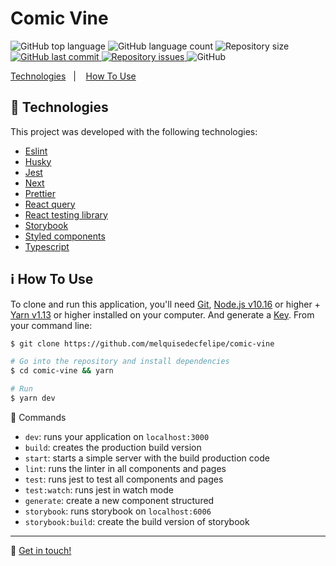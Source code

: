<h1>Comic Vine</h1>

<p>
  <img alt="GitHub top language" src="https://img.shields.io/github/languages/top/melquisedecfelipe/comic-vine.svg">

  <img alt="GitHub language count" src="https://img.shields.io/github/languages/count/melquisedecfelipe/comic-vine.svg">

  <img alt="Repository size" src="https://img.shields.io/github/repo-size/melquisedecfelipe/comic-vine.svg">

  <a href="https://github.com/melquisedecfelipe/comic-vine/commits/master">
    <img alt="GitHub last commit" src="https://img.shields.io/github/last-commit/melquisedecfelipe/comic-vine.svg">
  </a>

  <a href="https://github.com/melquisedecfelipe/comic-vine/issues">
    <img alt="Repository issues" src="https://img.shields.io/github/issues/melquisedecfelipe/comic-vine.svg">
  </a>

  <img alt="GitHub" src="https://img.shields.io/github/license/melquisedecfelipe/comic-vine.svg">
</p>

<p>
  <a href="#rocket-technologies">Technologies</a>&nbsp;&nbsp;&nbsp;|&nbsp;&nbsp;&nbsp;
  <a href="#information_source-how-to-use">How To Use</a>
</p>

## :rocket: Technologies

This project was developed with the following technologies:

- [Eslint](https://eslint.org/)
- [Husky](https://github.com/typicode/husky)
- [Jest](https://jestjs.io/)
- [Next](https://nextjs.org/)
- [Prettier](https://prettier.io/)
- [React query](https://react-query.tanstack.com/)
- [React testing library](https://testing-library.com/docs/react-testing-library/intro)
- [Storybook](https://storybook.js.org/)
- [Styled components](https://styled-components.com/)
- [Typescript](https://www.typescriptlang.org/)

## :information_source: How To Use

To clone and run this application, you'll need [Git](https://git-scm.com), [Node.js v10.16](https://nodejs.org/) or higher + [Yarn v1.13](https://yarnpkg.com/) or higher installed on your computer. And generate a [Key](https://comicvine.gamespot.com/api/). From your command line:

```bash
$ git clone https://github.com/melquisedecfelipe/comic-vine

# Go into the repository and install dependencies
$ cd comic-vine && yarn

# Run
$ yarn dev
```

🔨 Commands
- `dev`: runs your application on `localhost:3000`
- `build`: creates the production build version
- `start`: starts a simple server with the build production code
- `lint`: runs the linter in all components and pages
- `test`: runs jest to test all components and pages
- `test:watch`: runs jest in watch mode
- `generate`: create a new component structured
- `storybook`: runs storybook on `localhost:6006`
- `storybook:build`: create the build version of storybook

---

:wave: [Get in touch!](https://www.linkedin.com/in/melquisedecfelipe/)
